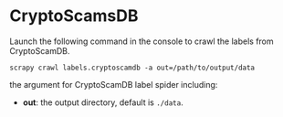 # CryptoScamsDB

Launch the following command in the console to crawl the labels from CryptoScamDB.

```shell
scrapy crawl labels.cryptoscamdb -a out=/path/to/output/data
```

the argument for CryptoScamDB label spider including:

- **out**: the output directory, default is `./data`.